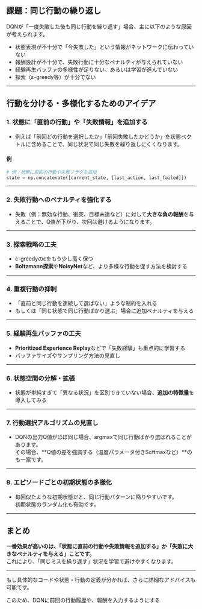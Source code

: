 ## 課題：同じ行動の繰り返し


DQNが「一度失敗した後も同じ行動を繰り返す」場合、主に以下のような原因が考えられます。

- 状態表現が不十分で「今失敗した」という情報がネットワークに伝わっていない
- 報酬設計が不十分で、失敗行動に十分なペナルティが与えられていない
- 経験再生バッファの多様性が足りない、あるいは学習が進んでいない
- 探索（ε-greedy等）が十分でない

---

## 行動を分ける・多様化するためのアイデア

### 1. 状態に「直前の行動」や「失敗情報」を追加する

- 例えば「前回どの行動を選択したか」「前回失敗したかどうか」を状態ベクトルに含めることで、同じ状況で同じ失敗を繰り返しにくくなります。

#### 例
```python
# 例：状態に前回の行動や失敗フラグを追加
state = np.concatenate([current_state, [last_action, last_failed]])
```

---

### 2. 失敗行動へのペナルティを強化する

- 失敗（例：無効な行動、衝突、目標未達など）に対して**大きな負の報酬**を与えることで、Q値が下がり、次回は避けるようになります。

---

### 3. 探索戦略の工夫

- ε-greedyのεをもう少し高く保つ
- **Boltzmann探索**や**NoisyNet**など、より多様な行動を促す方法を検討する

---

### 4. 重複行動の抑制

- 「直前と同じ行動を連続して選ばない」ような制約を入れる
- もしくは「同じ状態で同じ行動ばかり選ぶ」場合に追加ペナルティを与える

---

### 5. 経験再生バッファの工夫

- **Prioritized Experience Replay**などで「失敗経験」も重点的に学習する
- バッファサイズやサンプリング方法の見直し

---

### 6. 状態空間の分解・拡張

- 状態が単純すぎて「異なる状況」を区別できていない場合、**追加の特徴量**を導入してみる

---

### 7. 行動選択アルゴリズムの見直し

- DQNの出力Q値がほぼ同じ場合、argmaxで同じ行動ばかり選ばれることがあります。  
  その場合、**Q値の差を強調する（温度パラメータ付きSoftmaxなど）**のも一案です。

---

### 8. エピソードごとの初期状態の多様化

- 毎回似たような初期状態だと、同じ行動パターンに陥りやすいです。  
  初期状態のランダム化も有効です。

---

## まとめ

**一番効果が高いのは、「状態に直前の行動や失敗情報を追加する」か「失敗に大きなペナルティを与える」ことです。**  
これにより、「同じミスを繰り返す」状況を学習で避けやすくなります。

---

もし具体的なコードや状態・行動の定義が分かれば、さらに詳細なアドバイスも可能です。


このため、DQNに前回の行動履歴や、報酬を入力するようにする
